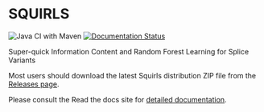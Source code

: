 # SQUIRLS

![Java CI with Maven](https://github.com/TheJacksonLaboratory/Squirls/workflows/Java%20CI%20with%20Maven/badge.svg)
[![Documentation Status](https://readthedocs.org/projects/squirls/badge/?version=latest)](https://squirls.readthedocs.io/en/latest/?badge=latest)

Super-quick Information Content and Random Forest Learning for Splice Variants

Most users should download the latest Squirls distribution ZIP file from
the [Releases page](https://github.com/TheJacksonLaboratory/Squirls/releases).

Please consult the Read the docs site for [detailed documentation](https://squirls.readthedocs.io/en/latest).
